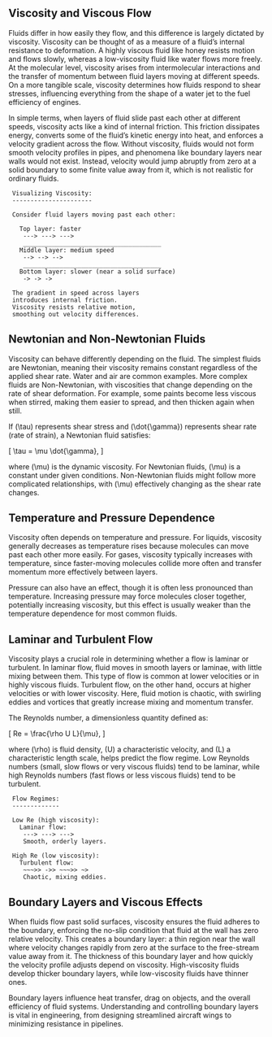## Viscosity and Viscous Flow

Fluids differ in how easily they flow, and this difference is largely dictated by viscosity. Viscosity can be thought of as a measure of a fluid’s internal resistance to deformation. A highly viscous fluid like honey resists motion and flows slowly, whereas a low-viscosity fluid like water flows more freely. At the molecular level, viscosity arises from intermolecular interactions and the transfer of momentum between fluid layers moving at different speeds. On a more tangible scale, viscosity determines how fluids respond to shear stresses, influencing everything from the shape of a water jet to the fuel efficiency of engines.

  
In simple terms, when layers of fluid slide past each other at different speeds, viscosity acts like a kind of internal friction. This friction dissipates energy, converts some of the fluid’s kinetic energy into heat, and enforces a velocity gradient across the flow. Without viscosity, fluids would not form smooth velocity profiles in pipes, and phenomena like boundary layers near walls would not exist. Instead, velocity would jump abruptly from zero at a solid boundary to some finite value away from it, which is not realistic for ordinary fluids.

  
```
 Visualizing Viscosity:
 ----------------------
 
 Consider fluid layers moving past each other:
 
   Top layer: faster
    ---> ---> ---> 
    ______________________________________
   Middle layer: medium speed
    --> --> -->
    ______________________________________
   Bottom layer: slower (near a solid surface)
    -> -> ->
 
 The gradient in speed across layers 
 introduces internal friction.
 Viscosity resists relative motion, 
 smoothing out velocity differences.
```

  
## Newtonian and Non-Newtonian Fluids

Viscosity can behave differently depending on the fluid. The simplest fluids are Newtonian, meaning their viscosity remains constant regardless of the applied shear rate. Water and air are common examples. More complex fluids are Non-Newtonian, with viscosities that change depending on the rate of shear deformation. For example, some paints become less viscous when stirred, making them easier to spread, and then thicken again when still.

  
If \(\tau\) represents shear stress and \(\dot{\gamma}\) represents shear rate (rate of strain), a Newtonian fluid satisfies:

\[
\tau = \mu \dot{\gamma},
\]

where \(\mu\) is the dynamic viscosity. For Newtonian fluids, \(\mu\) is a constant under given conditions. Non-Newtonian fluids might follow more complicated relationships, with \(\mu\) effectively changing as the shear rate changes.

  
## Temperature and Pressure Dependence

Viscosity often depends on temperature and pressure. For liquids, viscosity generally decreases as temperature rises because molecules can move past each other more easily. For gases, viscosity typically increases with temperature, since faster-moving molecules collide more often and transfer momentum more effectively between layers.

Pressure can also have an effect, though it is often less pronounced than temperature. Increasing pressure may force molecules closer together, potentially increasing viscosity, but this effect is usually weaker than the temperature dependence for most common fluids.

  
## Laminar and Turbulent Flow

Viscosity plays a crucial role in determining whether a flow is laminar or turbulent. In laminar flow, fluid moves in smooth layers or laminae, with little mixing between them. This type of flow is common at lower velocities or in highly viscous fluids. Turbulent flow, on the other hand, occurs at higher velocities or with lower viscosity. Here, fluid motion is chaotic, with swirling eddies and vortices that greatly increase mixing and momentum transfer.

The Reynolds number, a dimensionless quantity defined as:

\[
Re = \frac{\rho U L}{\mu},
\]

where \(\rho\) is fluid density, \(U\) a characteristic velocity, and \(L\) a characteristic length scale, helps predict the flow regime. Low Reynolds numbers (small, slow flows or very viscous fluids) tend to be laminar, while high Reynolds numbers (fast flows or less viscous fluids) tend to be turbulent.

  
```
 Flow Regimes:
 -------------
 
 Low Re (high viscosity):
   Laminar flow:
    ---> ---> ---> 
    Smooth, orderly layers.
 
 High Re (low viscosity):
   Turbulent flow:
    ~~~>> ->> ~~~>> ~> 
    Chaotic, mixing eddies.
```

  
## Boundary Layers and Viscous Effects

When fluids flow past solid surfaces, viscosity ensures the fluid adheres to the boundary, enforcing the no-slip condition that fluid at the wall has zero relative velocity. This creates a boundary layer: a thin region near the wall where velocity changes rapidly from zero at the surface to the free-stream value away from it. The thickness of this boundary layer and how quickly the velocity profile adjusts depend on viscosity. High-viscosity fluids develop thicker boundary layers, while low-viscosity fluids have thinner ones.

Boundary layers influence heat transfer, drag on objects, and the overall efficiency of fluid systems. Understanding and controlling boundary layers is vital in engineering, from designing streamlined aircraft wings to minimizing resistance in pipelines.
